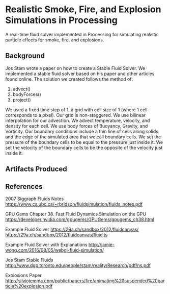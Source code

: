 Realistic Smoke, Fire, and Explosion Simulations in Processing
======

A real-time fluid solver implemented in Processing for simulating realistic particle effects for smoke, fire, and explosions.

## Background
Jos Stam wrote a paper on how to create a Stable Fluid Solver. We implemented a stable fluid solver based on his paper and other articles found online. The solution we created follows the method of:

1. advect()
2. bodyForces()
3. project()

We used a fixed time step of 1, a grid with cell size of 1 (where 1 cell corresponds to a pixel). Our grid is non-staggered. We use bilinear interpolation for our advection. We advect temperature, velocity, and density for each cell. We use body forces of Buoyancy, Gravity, and Vorticity. Our boundary conditions include a thin line of cells along solids and the edge of the simulated area that we call boundary cells. We set the pressure of the boundary cells to be equal to the pressure just inside it. We set the velocity of the boundary cells to be the opposite of the velocity just inside it. 

## Artifacts Produced


## References
2007 Siggraph Fluids Notes
https://www.cs.ubc.ca/~rbridson/fluidsimulation/fluids_notes.pdf

GPU Gems Chapter 38. Fast Fluid Dynamics Simulation on the GPU
https://developer.nvidia.com/gpugems/GPUGems/gpugems_ch38.html

Example Fluid Solver
https://29a.ch/sandbox/2012/fluidcanvas/
https://29a.ch/sandbox/2012/fluidcanvas/fluid.js

Example Fluid Solver with Explanations
http://jamie-wong.com/2016/08/05/webgl-fluid-simulation/

Jos Stam Stable Fluids
http://www.dgp.toronto.edu/people/stam/reality/Research/pdf/ns.pdf

Explosions Paper
http://silviojemma.com/public/papers/fire/animating%20suspended%20particle%20explosion.pdf

